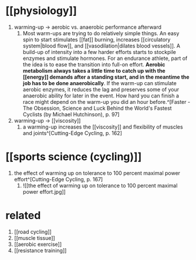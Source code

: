 # [[physiology]]
1. warming-up → aerobic vs. anaerobic performance afterward
	1. Most warm-ups are trying to do relatively simple things. An easy spin to start stimulates [[fat]] burning, increases [[circulatory system|blood flow]], and [[vasodilation|dilates blood vessels]]. A build-up of intensity into a few harder efforts starts to stockpile enzymes and stimulate hormones. For an endurance athlete, part of the idea is to ease the transition into full-on effort. **Aerobic metabolism always takes a little time to catch up with the [[energy]] demands after a standing start, and in the meantime the job has to be done anaerobically**. If the warm-up can stimulate aerobic enzymes, it reduces the lag and preserves some of your anaerobic ability for later in the event. How hard you can finish a race might depend on the warm-up you did an hour before.^[Faster - The Obsession, Science and Luck Behind the World's Fastest Cyclists (by Michael Hutchinson), p. 97]
2. warming-up → [[viscosity]]
	1. a warming-up increases the [[viscosity]] and flexibility of muscles and joints^[Cutting-Edge Cycling, p. 162]

# [[sports science (cycling)]]
1. the effect of warming up on tolerance to 100 percent maximal power effort^[Cutting-Edge Cycling, p. 167]
	1. ![[the effect of warming up on tolerance to 100 percent maximal power effort.jpg]]

# related
1. [[road cycling]]
2. [[muscle tissue]]
3. [[aerobic exercise]]
4. [[resistance training]]